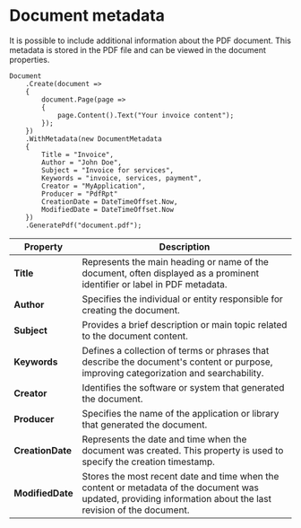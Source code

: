 # Document metadata

It is possible to include additional information about the PDF document. 
This metadata is stored in the PDF file and can be viewed in the document properties.

```c#{9-19}
Document
    .Create(document =>
    {
        document.Page(page =>
        {
            page.Content().Text("Your invoice content");
        });
    })
    .WithMetadata(new DocumentMetadata
    {
        Title = "Invoice",
        Author = "John Doe",
        Subject = "Invoice for services",
        Keywords = "invoice, services, payment",
        Creator = "MyApplication",
        Producer = "PdfRpt"
        CreationDate = DateTimeOffset.Now,
        ModifiedDate = DateTimeOffset.Now
    })
    .GeneratePdf("document.pdf");
```

| Property         | Description                                                                                                                                                   |
|------------------|---------------------------------------------------------------------------------------------------------------------------------------------------------------|
| **Title**        | Represents the main heading or name of the document, often displayed as a prominent identifier or label in PDF metadata.                                      |
| **Author**       | Specifies the individual or entity responsible for creating the document.                                                                                     |
| **Subject**      | Provides a brief description or main topic related to the document content.                                                                                   |
| **Keywords**     | Defines a collection of terms or phrases that describe the document's content or purpose, improving categorization and searchability.                         |
| **Creator**      | Identifies the software or system that generated the document.                                                                                                |
| **Producer**     | Specifies the name of the application or library that generated the document.                                                                                 |
| **CreationDate** | Represents the date and time when the document was created. This property is used to specify the creation timestamp.                                          |
| **ModifiedDate** | Stores the most recent date and time when the content or metadata of the document was updated, providing information about the last revision of the document. |
